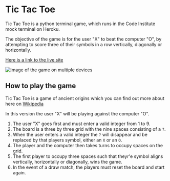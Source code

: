 # Tic Tac Toe

Tic Tac Toe is a python terminal game, which runs in the Code Institute mock terminal on Heroku.

The objective of the game is for the user "X" to beat the computer "O", by attempting to score three of 
their symbols in a row vertically, diagonally or horizontally.

[Here is a link to the live site]()

![image of the game on multiple devices]()

## How to play the game

Tic Tac Toe is a game of ancient origins which you can find out more about here on [Wikipedia](https://en.wikipedia.org/wiki/Tic-tac-toe)

In this version the user "X" will be playing against the computer "O".
1. The user "X" goes first and must enter a valid integer from 1 to 9.
2. The board is a three by three grid with the nine spaces consisting of a `?`.
3. When the user enters a valid integer the `?` will disappear and be replaced by that players symbol,
either an `X` or an `O`.
4. The player and the computer then takes turns to occupy spaces on the grid.
5. The first player to occupy three spaces such that theyr'e symbol aligns vertically, horizontally or diagonally, wins the game.
6. In the event of a draw match, the players must reset the board and start again.